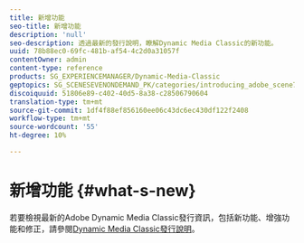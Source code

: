 ```yaml
---
title: 新增功能
seo-title: 新增功能
description: 'null'
seo-description: 透過最新的發行說明，瞭解Dynamic Media Classic的新功能。
uuid: 78b88ec0-69fc-481b-af54-4c2d0a31057f
contentOwner: admin
content-type: reference
products: SG_EXPERIENCEMANAGER/Dynamic-Media-Classic
geptopics: SG_SCENESEVENONDEMAND_PK/categories/introducing_adobe_scene7
discoiquuid: 51806e89-c402-40d5-8a38-c28506790604
translation-type: tm+mt
source-git-commit: 1df4f88ef856160ee06c43dc6ec430df122f2408
workflow-type: tm+mt
source-wordcount: '55'
ht-degree: 10%

---
```



# 新增功能 {#what-s-new}

若要檢視最新的Adobe Dynamic Media Classic發行資訊，包括新功能、增強功能和修正，請參閱[Dynamic Media Classic發行說明](https://docs.adobe.com/content/help/en/dynamic-media-developer-resources/release-notes/s7rn2017.html)。
